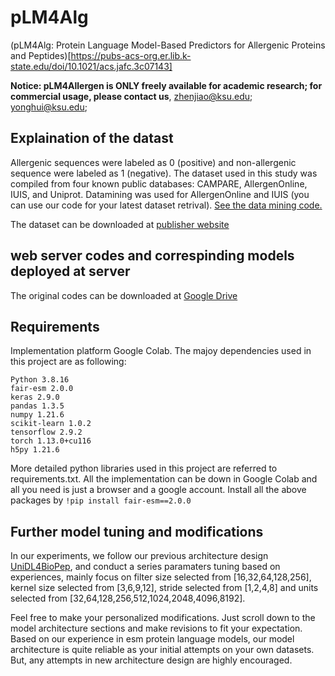# pLM4Alg
(pLM4Alg: Protein Language Model-Based Predictors for Allergenic Proteins and Peptides)[https://pubs-acs-org.er.lib.k-state.edu/doi/10.1021/acs.jafc.3c07143]


**Notice: pLM4Allergen is ONLY freely available for academic research; for commercial usage, please contact us**, zhenjiao@ksu.edu; yonghui@ksu.edu;


## Explaination of the datast
Allergenic sequences were labeled as 0 (positive) and non-allergenic sequence were labeled as 1 (negative). The dataset used in this study was compiled from four known public databases: CAMPARE, AllergenOnline, IUIS, and Uniprot. Datamining was used for AllergenOnline and IUIS (you can use our code for your latest dataset retrival). [See the data mining code.](https://github.com/dzjxzyd/pLM4Allergen/tree/main/Data%20mining%20from%20database)

The dataset can be downloaded at [publisher website](https://pubs-acs-org.er.lib.k-state.edu/doi/suppl/10.1021/acs.jafc.3c07143/suppl_file/jf3c07143_si_001.xlsx)

## web server codes and correspinding models deployed at server
The original codes can be downloaded at [Google Drive](https://drive.google.com/drive/folders/1veD40uj8R7gpIo8y1niXtoKij_vZ3eiD?usp=sharing.)
 


## Requirements
Implementation platform Google Colab.
The majoy dependencies used in this project are as following:
```
Python 3.8.16
fair-esm 2.0.0
keras 2.9.0
pandas 1.3.5
numpy 1.21.6
scikit-learn 1.0.2
tensorflow 2.9.2
torch 1.13.0+cu116
h5py 1.21.6
```
More detailed python libraries used in this project are referred to requirements.txt. All the implementation can be down in Google Colab and all you need is just a browser and a google account. Install all the above packages by ```!pip install fair-esm==2.0.0```

## Further model tuning and modifications

In our experiments, we follow our previous architecture design [UniDL4BioPep](https://github.com/dzjxzyd/UniDL4BioPep/tree/main), and conduct a series paramaters tuning based on experiences, mainly focus on filter size selected from [16,32,64,128,256], kernel size selected from [3,6,9,12], stride selected from [1,2,4,8] and units selected from [32,64,128,256,512,1024,2048,4096,8192].

Feel free to make your personalized modifications. Just scroll down to the model architecture sections and make revisions to fit your expectation. Based on our experience in esm protein language models, our model architecture is quite reliable as your initial attempts on your own datasets. But, any attempts in new architecture design are highly encouraged. 
